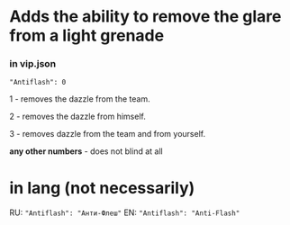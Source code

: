 # Adds the ability to remove the glare from a light grenade

### in vip.json
`"Antiflash": 0`

1 - removes the dazzle from the team.

2 - removes the dazzle from himself.

3 - removes dazzle from the team and from yourself.

**any other numbers** - does not blind at all

# in lang (not necessarily)

RU: `"Antiflash": "Анти-Флеш"`
EN: `"Antiflash": "Anti-Flash"`
